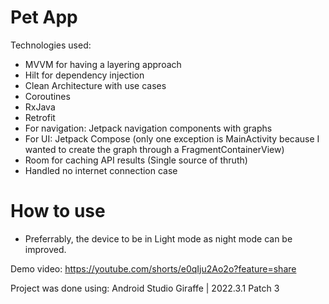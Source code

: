 # Pet App

Technologies used: 
- MVVM for having a layering approach
- Hilt for dependency injection
- Clean Architecture with use cases
- Coroutines
- RxJava
- Retrofit
- For navigation: Jetpack navigation components with graphs
- For UI: Jetpack Compose (only one exception is MainActivity because I wanted to create the graph through a FragmentContainerView) 
- Room for caching API results (Single source of thruth)
- Handled no internet connection case 

# How to use
- Preferrably, the device to be in Light mode as night mode can be improved.

Demo video: https://youtube.com/shorts/e0qIju2Ao2o?feature=share

Project was done using: Android Studio Giraffe | 2022.3.1 Patch 3
